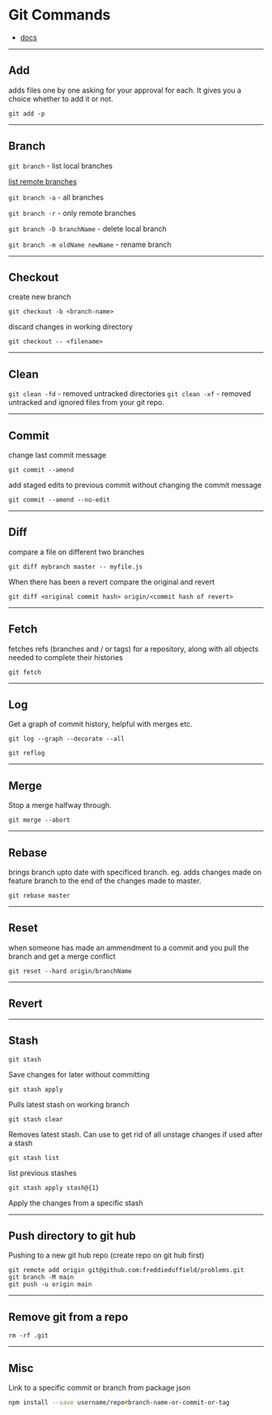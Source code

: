 # Git Commands

 - [docs](https://git-scm.com/doc)
----
## Add 
adds files one by one asking for your approval for each. It gives you a choice whether to add it or not. 

```
git add -p
```
---
## Branch 
`git branch` - list local branches

[list remote branches](http://gitready.com/intermediate/2009/02/13/list-remote-branches.html)

`git branch -a` - all branches 

`git branch -r` - only remote branches

`git branch -D branchName` - delete local branch

`git branch -m oldName newName` - rename branch

---
## Checkout

create new branch
```
git checkout -b <branch-name>
```

discard changes in working directory
```
git checkout -- <filename>
```

---
## Clean
`git clean -fd` - removed untracked directories 
`git clean -xf` - removed untracked and ignored files from your git repo.

---
## Commit

change last commit message 
```
git commit --amend 
```

add staged edits to previous commit without changing the commit message
```
git commit --amend --no-edit
```

---
## Diff

compare a file on different two branches
```
git diff mybranch master -- myfile.js
```

When there has been a revert compare the original and revert

```
git diff <original commit hash> origin/<commit hash of revert> 
```

---
## Fetch 
fetches refs (branches and / or tags) for a repository, along with all objects needed to complete their histories

```
git fetch
```
---
## Log

Get a graph of commit history, helpful with merges etc. 

```
git log --graph --decorate --all
```

```
git reflog
```
---

## Merge

Stop a merge halfway through. 

```
git merge --abort
```
---
## Rebase
brings branch upto date with specificed branch. eg. adds changes made on feature branch to the end of the changes made to master.

```
git rebase master
```
---
## Reset
when someone has made an ammendment to a commit and you pull the branch and get a merge conflict 

```
git reset --hard origin/branchName
```

--- 
## Revert




---
## Stash

```
git stash
```
Save changes for later without committing

```
git stash apply
```
Pulls latest stash on working branch

```
git stash clear
```
Removes latest stash. Can use to get rid of all unstage changes if used after a stash 

```
git stash list
```
list previous stashes 

```
git stash apply stash@{1} 
```
Apply the changes from a specific stash

---
## Push directory to git hub

Pushing to a new git hub repo (create repo on git hub first)

```
git remote add origin git@github.com:freddieduffield/problems.git
git branch -M main
git push -u origin main
```
---
## Remove git from a repo

```
rm -rf .git
```

---
## Misc

Link to a specific commit or branch from package json 

```zsh
npm install --save username/repo#branch-name-or-commit-or-tag
```
